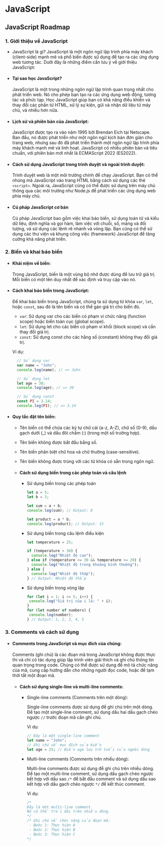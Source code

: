 # JavaScript

## JavaScript Roadmap

### 1. Giới thiệu về JavaScript
-  JavaScript là gì?
  JavaScript là một ngôn ngữ lập trình phía máy khách (client-side) mạnh mẽ và phổ biến được sử dụng để tạo ra các ứng dụng web tương tác. Dưới đây là những điểm cần lưu ý về giới thiệu JavaScript:
- #### Tại sao học JavaScript?
  JavaScript là một trong những ngôn ngữ lập trình quan trọng nhất cho phát triển web. Nó cho phép bạn tạo ra các ứng dụng web động, tương tác và phức tạp. Học JavaScript giúp bạn có khả năng điều khiển và thay đổi các phần tử HTML, xử lý sự kiện, gửi và nhận dữ liệu từ máy chủ, và nhiều hơn nữa.
- #### Lịch sử và phiên bản của JavaScript:
  JavaScript được tạo ra vào năm 1995 bởi Brendan Eich tại Netscape. Ban đầu, nó được phát triển như một ngôn ngữ kịch bản đơn giản cho trang web, nhưng sau đó đã phát triển thành một ngôn ngữ lập trình phía máy khách mạnh mẽ và linh hoạt. JavaScript có nhiều phiên bản và tiêu chuẩn, với phiên bản mới nhất là ECMAScript 2022 (ES2022).
- #### Cách sử dụng JavaScript trong trình duyệt và ngoài trình duyệt:
  Trình duyệt web là một môi trường chính để chạy JavaScript. Bạn có thể nhúng mã JavaScript vào trang HTML bằng cách sử dụng các thẻ `<script>`.
  Ngoài ra, JavaScript cũng có thể được sử dụng trên máy chủ thông qua các môi trường như Node.js để phát triển các ứng dụng web phía máy chủ.
- #### Cú pháp JavaScript cơ bản
  Cú pháp JavaScript bao gồm việc khai báo biến, sử dụng toán tử và kiểu dữ liệu, định nghĩa và gọi hàm, làm việc với chuỗi, số, mảng và đối tượng, và sử dụng các lệnh rẽ nhánh và vòng lặp. Bạn cũng có thể sử dụng các thư viện và khung công việc (framework) JavaScript để tăng cường khả năng phát triển.
### 2. Biến và khai báo biến
- #### Khái niệm về biến:
  Trong JavaScript, biến là một vùng bộ nhớ được dùng để lưu trữ giá trị. Mỗi biến có một tên duy nhất để xác định và truy cập vào nó.
- #### Cách khai báo biến trong JavaScript:
  Để khai báo biến trong JavaScript, chúng ta sử dụng từ khóa `var`, `let`, hoặc `const`, sau đó là tên biến và có thể gán giá trị cho biến đó.
    * `var`: Sử dụng var cho các biến có phạm vi chức năng (function scope) hoặc biến toàn cục (global scope).
    * `let`: Sử dụng let cho các biến có phạm vi khối (block scope) và cần thay đổi giá trị.
    * `const`: Sử dụng const cho các hằng số (constant) không thay đổi giá trị.
  
  Ví dụ:
  ```javascript
    // Sử dụng var
    var name = "John";
    console.log(name); // => John
  
    // Sử dụng let
    let age = 30; 
    console.log(age); // => 30
  
    // Sử dụng const
    const PI = 3.14;
    console.log(PI); // => 3.14
  ```
- #### Quy tắc đặt tên biến:

  - Tên biến có thể chứa các ký tự chữ cái (a-z, A-Z), chữ số (0-9), dấu gạch dưới (_) và dấu đôi chấm (:) (trong một số trường hợp).
  - Tên biến không được bắt đầu bằng số.
  - Tên biến phân biệt chữ hoa và chữ thường (case-sensitive).
  - Tên biến không được trùng với các từ khóa có sẵn trong ngôn ngữ.
  
  - #### Cách sử dụng biến trong các phép toán và câu lệnh
    - Sử dụng biến trong các phép toán
      ```javascript
      let a = 5;
      let b = 3;
      
      let sum = a + b;
      console.log(sum); // Output: 8
    
      let product = a * b;
      console.log(product); // Output: 15
      ```
    - Sử dụng biến trong câu lệnh điều kiện
      ```javascript
      let temperature = 25;
      
      if (temperature > 30) {
        console.log("Nhiệt độ cao");
      } else if (temperature <= 30 && temperature >= 20) {
        console.log("Nhiệt độ trong khoảng bình thường");
      } else {
        console.log("Nhiệt độ thấp");
      } // Output: Nhiệt độ thấp
      ```
    -  Sử dụng biến trong vòng lặp
       ```javascript
       for (let i = 1; i <= 5; i++) {
        console.log("Giá trị của i là: " + i);
       }
       for (let number of numbers) {
        console.log(number);
       } // Output: 1, 2, 3, 4, 5
       ```
### 3. Comments và cách sử dụng
  - #### Comments trong JavaScript và mục đích của chúng:
    Comments (ghi chú) là các đoạn mã trong JavaScript không được thực thi và chỉ có tác dụng giúp lập trình viên giải thích và ghi chú thông tin quan trọng trong code. Chúng có thể được sử dụng để mô tả chức năng của mã, cung cấp hướng dẫn cho những người đọc code, hoặc để tạm thời tắt một đoạn mã.
    - #### Cách sử dụng single-line và multi-line comments:
      - Single-line comments (Comments trên một dòng): 
      
        Single-line comments được sử dụng để ghi chú trên một dòng. Để tạo một single-line comment, sử dụng dấu hai dấu gạch chéo ngược `//` trước đoạn mã cần ghi chú.
        
        Ví dụ:
        ```javascript
        // Đây là một single-line comment
        let name = "John";
        // Ghi chú về mục đích của biến 
        let age = 25; // Biến age lưu trữ tuổi của người dùng
        ```
      - Multi-line comments (Comments trên nhiều dòng):

        Multi-line comments được sử dụng để ghi chú trên nhiều dòng. Để tạo một multi-line comment, sử dụng dấu gạch chéo ngược kết hợp với dấu sao `/*` để bắt đầu comment và sử dụng dấu sao kết hợp với dấu gạch chéo ngược `*/` để kết thúc comment.
        
        Ví dụ:
        ```javascript
        /*
        Đây là một multi-line comment.
        Nó có thể trải dài trên nhiều dòng.
        */ 
        /* Ghi chú về chức năng của đoạn mã:
         - Bước 1: Thực hiện A
         - Bước 2: Thực hiện B
         - Bước 3: Thực hiện C
        */
        ```
        

    
  
